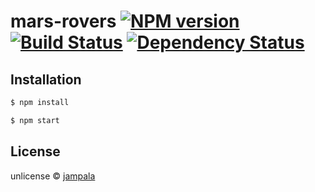 # mars-rovers [![NPM version][npm-image]][npm-url] [![Build Status][travis-image]][travis-url] [![Dependency Status][daviddm-image]][daviddm-url]
> 

## Installation

```sh
$ npm install 

$ npm start
```

## License

unlicense © [jampala]()


[npm-image]: https://badge.fury.io/js/mars-rovers.svg
[npm-url]: https://npmjs.org/package/mars-rovers
[travis-image]: https://travis-ci.org//mars-rovers.svg?branch=master
[travis-url]: https://travis-ci.org//mars-rovers
[daviddm-image]: https://david-dm.org//mars-rovers.svg?theme=shields.io
[daviddm-url]: https://david-dm.org//mars-rovers
